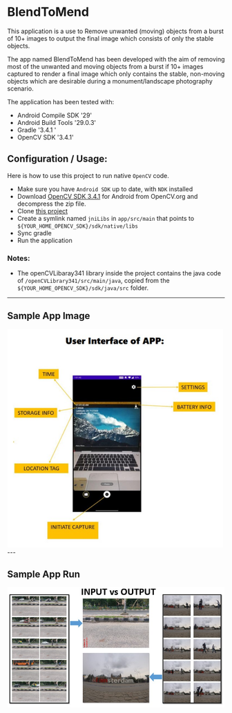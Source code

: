 # BlendToMend

This application is a use to Remove unwanted (moving) objects from a burst of 10+ images to output the final image which consists of only the stable objects.
 
The app named BlendToMend has been developed with the aim of removing most of the unwanted and moving objects from a burst if 10+ images captured to render a final image which only contains the stable, non-moving objects which are desirable during a monument/landscape photography scenario.

The application has been tested with:

* Android Compile SDK '29'
* Android Build Tools '29.0.3'
* Gradle '3.4.1 '
* OpenCV SDK '3.4.1'

## Configuration / Usage:

Here is how to use this project to run native `OpenCV` code.

* Make sure you have `Android SDK` up to date, with `NDK` installed
* Download [OpenCV SDK 3.4.1](https://sourceforge.net/projects/opencvlibrary/files/opencv-android/) for Android from OpenCV.org and decompress the zip file.
* Clone [this project](https://github.com/Praveen101997/BlendToMend)
* Create a symlink named `jniLibs` in `app/src/main` that points to `${YOUR_HOME_OPENCV_SDK}/sdk/native/libs`
* Sync gradle
* Run the application

### Notes:

- The openCVLibaray341 library inside the project contains the java code of 
`/openCVLibrary341/src/main/java`, copied from the `${YOUR_HOME_OPENCV_SDK}/sdk/java/src` folder.
----

## Sample App Image
<img src="app_sample.jpg" width="500" >
---

## Sample App Run
<img src="sample_run.jpg" width="700" >
